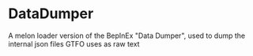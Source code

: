 # DataDumper
A melon loader version of the BepInEx "Data Dumper", used to dump the internal json files GTFO uses as raw text
